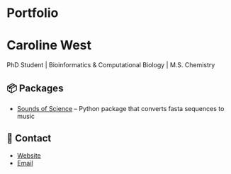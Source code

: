 # Portfolio
# Caroline West
PhD Student | Bioinformatics & Computational Biology | M.S. Chemistry

## 📦 Packages
- [Sounds of Science](https://github.com/carolinewest/sounds_of_science/tree/main) – Python package that converts fasta sequences to music

## 📄 Contact
- [Website](https://carolinewest319.wixsite.com/carolinewest) 
- [Email](mailto:caroline.west319@gmail.com)
